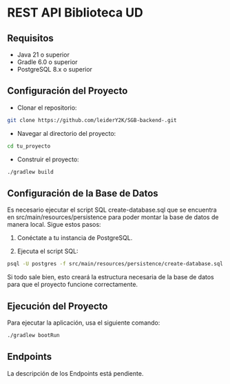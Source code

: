 # REST API Biblioteca UD

## Requisitos

- Java 21 o superior
- Gradle 6.0 o superior
- PostgreSQL 8.x o superior

## Configuración del Proyecto

- Clonar el repositorio:

```sh
git clone https://github.com/leiderY2K/SGB-backend-.git
```

- Navegar al directorio del proyecto:

```sh
cd tu_proyecto
```

- Construir el proyecto:

```sh
./gradlew build
```

## Configuración de la Base de Datos
Es necesario ejecutar el script SQL create-database.sql que se encuentra en src/main/resources/persistence para poder montar la base de datos de manera local. Sigue estos pasos:

1. Conéctate a tu instancia de PostgreSQL.

2. Ejecuta el script SQL:

```sh
psql -U postgres -f src/main/resources/persistence/create-database.sql
```
Si todo sale bien, esto creará la estructura necesaria de la base de datos para que el proyecto funcione correctamente.

## Ejecución del Proyecto
Para ejecutar la aplicación, usa el siguiente comando:

```sh
./gradlew bootRun
```

## Endpoints
La descripción de los Endpoints está pendiente.